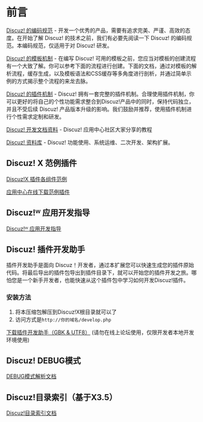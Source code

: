 # 前言
[Discuz! 的编码规范](/discuz/dev/coderule) - 开发一个优秀的产品，需要有追求完美、严谨、高效的态度。在开始了解 Discuz! 的技术之前，我们有必要先阅读一下 Discuz! 的编码规范。本编码规范，仅适用于对 Discuz! 研发。

[Discuz! 的模板机制](/discuz/dev/template/create) - 在编写 Discuz! 可用的模板之前，您应当对模板的创建流程有一个大致了解。你可以参考下面的流程进行创建。下面的文档，通过对模板的解析流程，缓存生成，以及模板语法和CSS缓存等多角度进行剖析，并通过简单示例的方式揭示整个流程的来龙去脉。

[Discuz! 的插件机制](/discuz/dev/plugin/ready) - Discuz! 拥有一套完整的插件机制。合理使用插件机制，你可以更好的将自己的个性功能需求整合到Discuz!产品中的同时，保持代码独立，并且不受后续 Discuz! 产品版本升级的影响。我们鼓励并推荐，使用插件机制进行个性需求定制和研发。

[Discuz! 开发文档资料](https://www.dismall.com/forum-49-1.html) - Discuz! 应用中心社区大家分享的教程

[Discuz! 资料库](https://addon.dismall.com/library/) - Discuz! 功能使用、系统运维、二次开发、架构扩展。
## Discuz! X 范例插件
[Discuz!X 插件各组件范例](https://gitee.com/Discuz/DiscuzXPluginSample)

[应用中心在线下载范例插件](https://addon.dismall.com/plugins/test.html)
## Discuz!ᵂ 应用开发指导
[Discuz!ᵂ 应用开发指导](https://gitee.com/Discuz/DiscuzWDev)

## Discuz! 插件开发助手
插件开发助手是面向 Discuz！开发者，通过本扩展您可以快速生成您的插件原始代码。将最后导出的插件包导出到插件目录下，就可以开始您的插件开发之旅。哪怕您是一个新手开发者，也能快速从这个插件包中学习如何开发Discuz!插件。
### 安装方法
1. 将本压缩包解压到Discuz!X根目录就可以了
2. 访问方式是`http://你的域名/develop.php`

[下载插件开发助手（GBK & UTF8）](https://addon.dismall.com/resource/develop_tool.zip) (请勿在线上论坛使用，仅限开发者本地开发环境使用)
## Discuz! DEBUG模式
[DEBUG模式解析文档](/discuz/dev/debug)
## Discuz!目录索引（基于X3.5）
[Discuz!目录索引文档](/discuz/dev/dir)